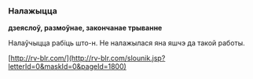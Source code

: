 ### Налажыцца
**дзеяслоў, размоўнае, закончанае трыванне**

Налаўчыцца рабіць што-н. Не налажылася яна яшчэ да такой работы.

<a rel="author">[http://rv-blr.com/](http://rv-blr.com/slounik.jsp?letterId=0&maskId=0&pageId=1800)</a>
